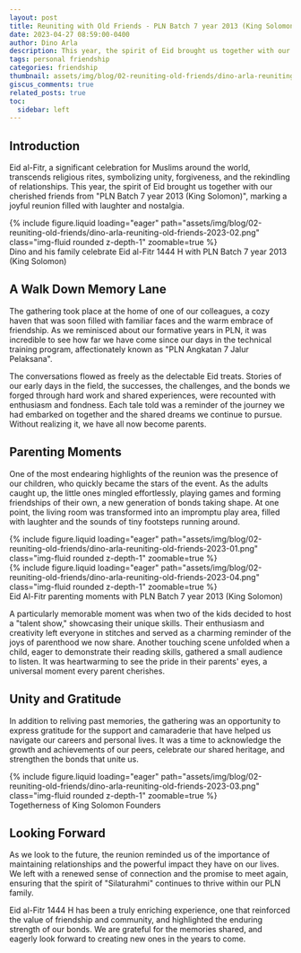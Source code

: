 ```yaml
---
layout: post
title: Reuniting with Old Friends - PLN Batch 7 year 2013 (King Solomon) Gathering for Eid al-Fitr 1444 H
date: 2023-04-27 08:59:00-0400
author: Dino Arla
description: This year, the spirit of Eid brought us together with our cherished friends from "PLN Batch 7 year 2013 (King Solomon)", marking a joyful reunion filled with laughter and nostalgia. 
tags: personal friendship
categories: friendship
thumbnail: assets/img/blog/02-reuniting-old-friends/dino-arla-reuniting-old-friends-2023-01.png
giscus_comments: true
related_posts: true
toc:
  sidebar: left
---
```


## Introduction

Eid al-Fitr, a significant celebration for Muslims around the world, transcends religious rites, symbolizing unity, forgiveness, and the rekindling of relationships. This year, the spirit of Eid brought us together with our cherished friends from "PLN Batch 7 year 2013 (King Solomon)", marking a joyful reunion filled with laughter and nostalgia. 

<div class="row mt-3">
    <div class="col-sm mt-3 mt-md-0">
        {% include figure.liquid loading="eager" path="assets/img/blog/02-reuniting-old-friends/dino-arla-reuniting-old-friends-2023-02.png" class="img-fluid rounded z-depth-1" zoomable=true %}
    </div>
</div>
<div class="caption">
    Dino and his family celebrate Eid al-Fitr 1444 H with PLN Batch 7 year 2013 (King Solomon)
</div>

## A Walk Down Memory Lane

The gathering took place at the home of one of our colleagues, a cozy haven that was soon filled with familiar faces and the warm embrace of friendship. As we reminisced about our formative years in PLN, it was incredible to see how far we have come since our days in the technical training program, affectionately known as "PLN Angkatan 7 Jalur Pelaksana".

The conversations flowed as freely as the delectable Eid treats. Stories of our early days in the field, the successes, the challenges, and the bonds we forged through hard work and shared experiences, were recounted with enthusiasm and fondness. Each tale told was a reminder of the journey we had embarked on together and the shared dreams we continue to pursue. Without realizing it, we have all now become parents.

## Parenting Moments

One of the most endearing highlights of the reunion was the presence of our children, who quickly became the stars of the event. As the adults caught up, the little ones mingled effortlessly, playing games and forming friendships of their own, a new generation of bonds taking shape. At one point, the living room was transformed into an impromptu play area, filled with laughter and the sounds of tiny footsteps running around.

<div class="row mt-3">
    <div class="col-sm mt-3 mt-md-0">
        {% include figure.liquid loading="eager" path="assets/img/blog/02-reuniting-old-friends/dino-arla-reuniting-old-friends-2023-01.png" class="img-fluid rounded z-depth-1" zoomable=true %}
    </div>
    <div class="col-sm mt-3 mt-md-0">
        {% include figure.liquid loading="eager" path="assets/img/blog/02-reuniting-old-friends/dino-arla-reuniting-old-friends-2023-04.png" class="img-fluid rounded z-depth-1" zoomable=true %}
    </div>
</div>
<div class="caption">
    Eid Al-Fitr parenting moments with PLN Batch 7 year 2013 (King Solomon)
</div>

A particularly memorable moment was when two of the kids decided to host a "talent show," showcasing their unique skills. Their enthusiasm and creativity left everyone in stitches and served as a charming reminder of the joys of parenthood we now share. Another touching scene unfolded when a child, eager to demonstrate their reading skills, gathered a small audience to listen. It was heartwarming to see the pride in their parents' eyes, a universal moment every parent cherishes.

## Unity and Gratitude

In addition to reliving past memories, the gathering was an opportunity to express gratitude for the support and camaraderie that have helped us navigate our careers and personal lives. It was a time to acknowledge the growth and achievements of our peers, celebrate our shared heritage, and strengthen the bonds that unite us.

<div class="row mt-3">
    <div class="col-sm mt-3 mt-md-0">
        {% include figure.liquid loading="eager" path="assets/img/blog/02-reuniting-old-friends/dino-arla-reuniting-old-friends-2023-03.png" class="img-fluid rounded z-depth-1" zoomable=true %}
    </div>
</div>
<div class="caption">
    Togetherness of King Solomon Founders
</div>

## Looking Forward

As we look to the future, the reunion reminded us of the importance of maintaining relationships and the powerful impact they have on our lives. We left with a renewed sense of connection and the promise to meet again, ensuring that the spirit of "Silaturahmi" continues to thrive within our PLN family.

Eid al-Fitr 1444 H has been a truly enriching experience, one that reinforced the value of friendship and community, and highlighted the enduring strength of our bonds. We are grateful for the memories shared, and eagerly look forward to creating new ones in the years to come.